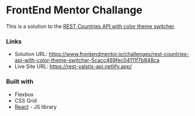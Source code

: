 # FrontEnd Mentor Challange

This is a solution to the [REST Countries API with color theme switcher](https://www.frontendmentor.io/challenges/rest-countries-api-with-color-theme-switcher-5cacc469fec04111f7b848ca).

### Links

- Solution URL: https://www.frontendmentor.io/challenges/rest-countries-api-with-color-theme-switcher-5cacc469fec04111f7b848ca
- Live Site URL: https://rest-valstis-api.netlify.app/

### Built with

- Flexbox
- CSS Grid
- [React](https://reactjs.org/) - JS library
